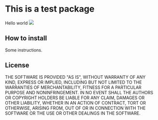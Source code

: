 # This is a test package
Hello world ![](https://ci.appveyor.com/api/projects/status/5mf75q34cpr74s53?svg=true)

## How to install

Some instructions.


## License

THE SOFTWARE IS PROVIDED "AS IS", WITHOUT WARRANTY OF ANY KIND, EXPRESS OR
IMPLIED, INCLUDING BUT NOT LIMITED TO THE WARRANTIES OF MERCHANTABILITY,
FITNESS FOR A PARTICULAR PURPOSE AND NONINFRINGEMENT. IN NO EVENT SHALL THE
AUTHORS OR COPYRIGHT HOLDERS BE LIABLE FOR ANY CLAIM, DAMAGES OR OTHER
LIABILITY, WHETHER IN AN ACTION OF CONTRACT, TORT OR OTHERWISE, ARISING FROM,
OUT OF OR IN CONNECTION WITH THE SOFTWARE OR THE USE OR OTHER DEALINGS IN
THE SOFTWARE.